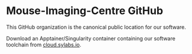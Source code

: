 # Mouse-Imaging-Centre GitHub

This GitHub organization is the canonical public location for our software.

Download an Apptainer/Singularity container containing our software toolchain from [cloud.sylabs.io](https://cloud.sylabs.io/library/bcdarwin/mice/mice.sif).
